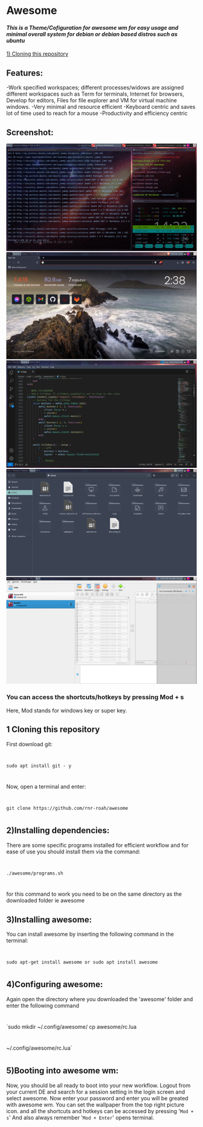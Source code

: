# Awesome

#### _This is a Theme/Cofiguration for awesome wm for easy usage and minimal overall system for debian or debian based distros such as ubuntu_ 
[1) Cloning this repository](##-1-cloning-this-repository)
## Features:
-Work specified workspaces; different processes/widows are assigned different workspaces such as Term for terminals, Internet for browsers, Develop for editors, Files for file explorer and VM for virtual machine windows.
-Very minimal and resource efficient
-Keyboard centric and saves lot of time used to reach for a mouse
-Productivity and efficiency centric

## Screenshot:
![Screenshot of RoahOS](screenshot.png)![Screenshot of RoahOS](screenshot2.png)
![Screenshot of RoahOS](screenshot3.png)![Screenshot of RoahOS](screenshot4.png)
![Screenshot of RoahOS](screenshot5.png)

### You can access the shortcuts/hotkeys by pressing Mod + s
Here, Mod stands for windows key or super key.
## 1 Cloning this repository 
First download git:
#
`sudo apt install git - y`
#
Now, open a terminal and enter:
#
`git clone https://github.com/rnr-roah/awesome`
#
## 2)Installing dependencies:
There are some specific programs installed for efficient workflow and for ease of use you should install them via the command:
#
`./awesome/programs.sh`
#
for this command to work you need to be on the same directory as the downloaded folder ie awesome

## 3)Installing awesome:
You can install awesome by inserting the following command in the terminal:
#
`sudo apt-get install awesome or
sudo apt install awesome`
#
## 4)Configuring awesome:
Again open the directory where you downloaded the 'awesome' folder and enter the following command
#
`sudo mkdir ~/.config/awesome/ 
cp awesome/rc.lua 
#
~/.config/awesome/rc.lua`
#
## 5)Booting into awesome wm:
Now, you should be all ready to boot into your new workflow. Logout from your current DE and search for a session setting in the login screen and select awesome. Now enter your password and enter you will be greated with awesome wm.
You can set the wallpaper from the top right picture icon.
and all the shortcuts and hotkeys can be accessed by pressing '`Mod + s`'
And also always remember '`Mod + Enter`' opens terminal.





